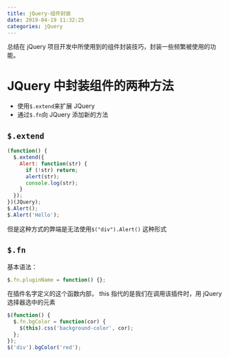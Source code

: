 ```yaml
---
title: jQuery-组件封装
date: 2019-04-19 11:32:25
categories: jQuery
---
```


总结在 jQuery 项目开发中所使用到的组件封装技巧，封装一些频繁被使用的功能。

<!--more-->

# JQuery 中封装组件的两种方法

- 使用`$.extend`来扩展 JQuery
- 通过`$.fn`向 JQuery 添加新的方法

## `$.extend`

```javascript
(function() {
  $.extend({
    Alert: function(str) {
      if (!str) return;
      alert(str);
      console.log(str);
    }
  });
})(JQuery);
$.Alert();
$.Alert('Hello');
```

但是这种方式的弊端是无法使用`$("div").Alert()` 这种形式

## `$.fn`

基本语法：

```javascript
$.fn.pluginName = function() {};
```

在插件名字定义的这个函数内部， this 指代的是我们在调用该插件时，用 jQuery 选择器选中的元素

```javascript
$(function() {
  $.fn.bgColor = function(cor) {
    $(this).css('background-color', cor);
  };
});
$('div').bgColor('red');
```

